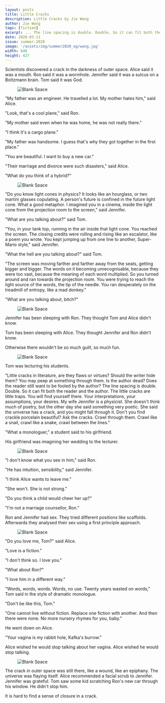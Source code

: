 ```yaml
---
layout: posts
title: Little Cracks
description: Little Cracks by Jie Wang
author: Jie Wang
tags: [fiction]
excerpt: ... The line spacing is double. Double. So it can fit both the reader and the author. The little cracks are little traps ...
date: 2020-03-11
issue: summer-2020
image: '/assets/img/summer2020_og/wang.jpg'
width: 640
height: 427
---
```



Scientists discovered a crack in the darkness of outer space. Alice said
it was a mouth. Ron said it was a wormhole. Jennifer said it was a
sulcus on a Boltzmann brain. Tom said it was God.

<figure class="my-4 py-3 ">
  <img src="{{ '/assets/img/dinkus.png' | prepend: site.baseurl }}" class="d-block mx-auto" alt="Blank Space" style="max-height:15px;" />
</figure>

"My father was an engineer. He travelled a lot. My mother hates him,"
said Alice.

"Look, that's a cool plane," said Ron.

"My mother said even when he was home, he was not really there."

"I think it's a cargo plane."

"My father was handsome. I guess that's why they got together in the
first place."

"You are beautiful. I want to buy a new car."

"Their marriage and divorce were such disasters," said Alice.

"What do you think of a hybrid?"

<figure class="my-4 py-3 ">
  <img src="{{ '/assets/img/dinkus.png' | prepend: site.baseurl }}" class="d-block mx-auto" alt="Blank Space" style="max-height:15px;" />
</figure>

"Do you know light cones in physics? It looks like an hourglass, or two
martini glasses copulating. A person's future is confined in the future
light cone. What a good metaphor. I imagined you in a cinema, inside the
light cone from the projection room to the screen," said Jennifer.

"What are you talking about?" said Tom.

"You, in your tank top, running in the air inside that light cone. You
reached the screen. The closing credits were rolling and rising like an
escalator, like a poem you wrote. You kept jumping up from one line to
another, Super-Mario style," said Jennifer.

"What the hell are you talking about?" said Tom.

"The screen was moving farther and farther away from the seats, getting
bigger and bigger. The words on it becoming unrecognisable, because they
were too vast, because the meaning of each word multiplied. So you
turned around and ran towards the projection room. You were trying to
reach the light source of the words, the tip of the needle. You ran
desperately on the treadmill of entropy, like a mad donkey."

"What are you talking about, bitch?"

<figure class="my-4 py-3 ">
  <img src="{{ '/assets/img/dinkus.png' | prepend: site.baseurl }}" class="d-block mx-auto" alt="Blank Space" style="max-height:15px;" />
</figure>

Jennifer has been sleeping with Ron. They thought Tom and Alice didn't
know.

Tom has been sleeping with Alice. They thought Jennifer and Ron didn't
know.

Otherwise there wouldn't be so much guilt, so much fun.

<figure class="my-4 py-3 ">
  <img src="{{ '/assets/img/dinkus.png' | prepend: site.baseurl }}" class="d-block mx-auto" alt="Blank Space" style="max-height:15px;" />
</figure>

Tom was lecturing his students.

"Little cracks in literature, are they flaws or virtues? Should the
writer hide them? You may peep at something through them. Is the author
dead? Does the reader still want to be fooled by the author? The line
spacing is double. Double. So it can fit both the reader and the author.
The little cracks are little traps. You will find yourself there. Your
interpretations, your assumptions, your desires. My wife Jennifer is a
physicist. She doesn't think much of poetry, but the other day she said
something very poetic. She said the universe has a crack, and you might
fall through it. Don't you find crackle porcelain beautiful? Ask the
cracks. Crawl through them. Crawl like a snail, crawl like a snake,
crawl between the lines."

"What a monologuer," a student said to his girlfriend.

His girlfriend was imagining her wedding to the lecturer.

<figure class="my-4 py-3 ">
  <img src="{{ '/assets/img/dinkus.png' | prepend: site.baseurl }}" class="d-block mx-auto" alt="Blank Space" style="max-height:15px;" />
</figure>

"I don't know what you see in him," said Ron.

"He has intuition, sensibility," said Jennifer.

"I think Alice wants to leave me."

"She won't. She is not strong."

"Do you think a child would cheer her up?"

"I'm not a marriage counsellor, Ron."

Ron and Jennifer had sex. They tried different positions like scaffolds.
Afterwards they analysed their sex using a first principle approach.

<figure class="my-4 py-3 ">
  <img src="{{ '/assets/img/dinkus.png' | prepend: site.baseurl }}" class="d-block mx-auto" alt="Blank Space" style="max-height:15px;" />
</figure>
"Do you love me, Tom?" said Alice.

"Love is a fiction."

"I don't think so. I love you."

"What about Ron?"

"I love him in a different way."

"Words, words, words. Words, no use. Twenty years wasted on words," Tom
said in the style of dramatic monologue.

"Don't be like this, Tom."

"One cannot live without fiction. Replace one fiction with another. And
then there were none. No more nursery rhymes for you, baby."

He went down on Alice.

"Your vagina is my rabbit hole, Kafka's burrow."

Alice wished he would stop talking about her vagina. Alice wished he
would stop talking.

<figure class="my-4 py-3 ">
  <img src="{{ '/assets/img/dinkus.png' | prepend: site.baseurl }}" class="d-block mx-auto" alt="Blank Space" style="max-height:15px;" />
</figure>

The crack in outer space was still there, like a wound, like an
epiphany. The universe was flaying itself. Alice recommended a facial
scrub to Jennifer. Jennifer was grateful. Tom saw some kid scratching
Ron's new car through his window. He didn't stop him.

It is hard to find a sense of closure in a crack.
